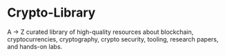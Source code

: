 # Crypto-Library
A → Z curated library of high-quality resources about blockchain, cryptocurrencies, cryptography, crypto security, tooling, research papers, and hands-on labs.
